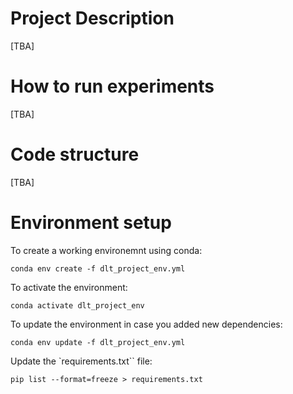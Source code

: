 # Project Description
[TBA]

# How to run experiments
[TBA]

# Code structure
[TBA]

# Environment setup
To create a working environemnt using conda:
```
conda env create -f dlt_project_env.yml
```

To activate the environment:
```
conda activate dlt_project_env
```

To update the environment in case you added new dependencies:
```
conda env update -f dlt_project_env.yml
```

Update the `requirements.txt`` file:
```
pip list --format=freeze > requirements.txt
```